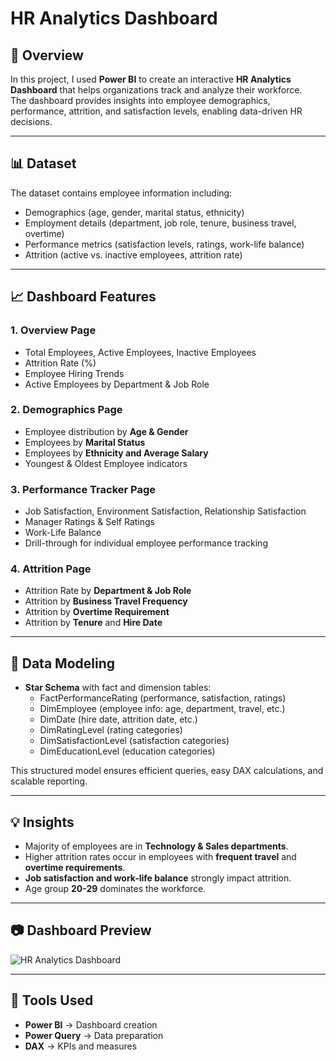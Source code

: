 # HR Analytics Dashboard

## 📌 Overview
In this project, I used **Power BI** to create an interactive **HR Analytics Dashboard** that helps organizations track and analyze their workforce.  
The dashboard provides insights into employee demographics, performance, attrition, and satisfaction levels, enabling data-driven HR decisions.

---

## 📊 Dataset
The dataset contains employee information including:
- Demographics (age, gender, marital status, ethnicity)  
- Employment details (department, job role, tenure, business travel, overtime)  
- Performance metrics (satisfaction levels, ratings, work-life balance)  
- Attrition (active vs. inactive employees, attrition rate)  

---

## 📈 Dashboard Features

### 1. **Overview Page**
- Total Employees, Active Employees, Inactive Employees  
- Attrition Rate (%)  
- Employee Hiring Trends  
- Active Employees by Department & Job Role  

### 2. **Demographics Page**
- Employee distribution by **Age & Gender**  
- Employees by **Marital Status**  
- Employees by **Ethnicity and Average Salary**  
- Youngest & Oldest Employee indicators  

### 3. **Performance Tracker Page**
- Job Satisfaction, Environment Satisfaction, Relationship Satisfaction  
- Manager Ratings & Self Ratings  
- Work-Life Balance  
- Drill-through for individual employee performance tracking  

### 4. **Attrition Page**
- Attrition Rate by **Department & Job Role**  
- Attrition by **Business Travel Frequency**  
- Attrition by **Overtime Requirement**  
- Attrition by **Tenure** and **Hire Date**  

---

## 🔗 Data Modeling
- **Star Schema** with fact and dimension tables:  
  - FactPerformanceRating (performance, satisfaction, ratings)  
  - DimEmployee (employee info: age, department, travel, etc.)  
  - DimDate (hire date, attrition date, etc.)  
  - DimRatingLevel (rating categories)  
  - DimSatisfactionLevel (satisfaction categories)  
  - DimEducationLevel (education categories)  

This structured model ensures efficient queries, easy DAX calculations, and scalable reporting.

---

## 💡 Insights
- Majority of employees are in **Technology & Sales departments**.  
- Higher attrition rates occur in employees with **frequent travel** and **overtime requirements**.  
- **Job satisfaction and work-life balance** strongly impact attrition.  
- Age group **20-29** dominates the workforce.  

---

## 📷 Dashboard Preview
![HR Analytics Dashboard](your_cover_image_link_here)

---

## 🚀 Tools Used
- **Power BI** → Dashboard creation  
- **Power Query** → Data preparation  
- **DAX** → KPIs and measures  
